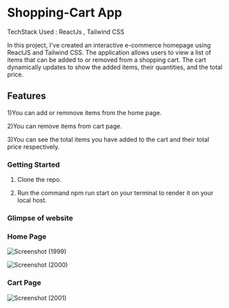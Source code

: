 # Shopping-Cart App

TechStack Used : ReactJs , Tailwind CSS

In this project, I've created an interactive e-commerce homepage using ReactJS and Tailwind CSS. The application allows users to view a list of items that can be added to or removed from a shopping cart. The cart dynamically updates to show the added items, their quantities, and the total price.

## Features

1)You can add or remmove items from the home page.

2)You can remove items from cart page.

3)You can see the total items you have added to the cart and their total price respectively.

### Getting Started

1) Clone the repo.


2) Run the command npm run start on your terminal to render it on your local host.

### Glimpse of website

### Home Page

![Screenshot (1999)](https://github.com/kavy-7/Shopping-Cart/assets/134776786/745fca34-b5f3-44ef-8561-fdc2ae83d822)

![Screenshot (2000)](https://github.com/kavy-7/Shopping-Cart/assets/134776786/03cf8593-d37f-4e42-aef9-aa46eefe79b3)

### Cart Page

![Screenshot (2001)](https://github.com/kavy-7/Shopping-Cart/assets/134776786/bf286578-5744-46fe-ac6e-7fd5402f7883)
